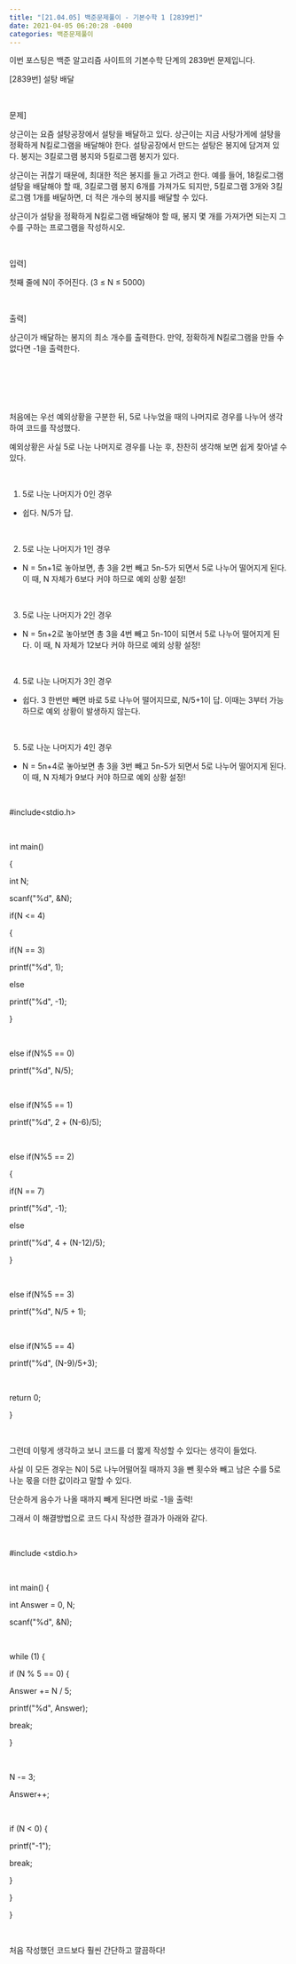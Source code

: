 ```yaml
---
title: "[21.04.05] 백준문제풀이 - 기본수학 1 [2839번]"
date: 2021-04-05 06:20:28 -0400
categories: 백준문제풀이
---
```


이번 포스팅은 백준 알고리즘 사이트의 기본수학 단계의 2839번 문제입니다.    


[2839번] 설탕 배달

​

문제]

상근이는 요즘 설탕공장에서 설탕을 배달하고 있다. 상근이는 지금 사탕가게에 설탕을 정확하게 N킬로그램을 배달해야 한다. 설탕공장에서 만드는 설탕은 봉지에 담겨져 있다. 봉지는 3킬로그램 봉지와 5킬로그램 봉지가 있다.

상근이는 귀찮기 때문에, 최대한 적은 봉지를 들고 가려고 한다. 예를 들어, 18킬로그램 설탕을 배달해야 할 때, 3킬로그램 봉지 6개를 가져가도 되지만, 5킬로그램 3개와 3킬로그램 1개를 배달하면, 더 적은 개수의 봉지를 배달할 수 있다.

상근이가 설탕을 정확하게 N킬로그램 배달해야 할 때, 봉지 몇 개를 가져가면 되는지 그 수를 구하는 프로그램을 작성하시오.

​

입력]

첫째 줄에 N이 주어진다. (3 ≤ N ≤ 5000)

​

출력]

상근이가 배달하는 봉지의 최소 개수를 출력한다. 만약, 정확하게 N킬로그램을 만들 수 없다면 -1을 출력한다.

​
-
​

처음에는 우선 예외상황을 구분한 뒤, 5로 나누었을 때의 나머지로 경우를 나누어 생각하여 코드를 작성했다.

예외상황은 사실 5로 나눈 나머지로 경우를 나눈 후, 찬찬히 생각해 보면 쉽게 찾아낼 수 있다.

​

1. 5로 나눈 나머지가 0인 경우

- 쉽다. N/5가 답.

​

2. 5로 나눈 나머지가 1인 경우 

- N = 5n+1로 놓아보면, 총 3을 2번 빼고 5n-5가 되면서 5로 나누어 떨어지게 된다. 이 때, N 자체가 6보다 커야 하므로 예외 상황 설정!

​

3. 5로 나눈 나머지가 2인 경우

- N = 5n+2로 놓아보면 총 3을 4번 빼고 5n-10이 되면서 5로 나누어 떨어지게 된다. 이 때, N 자체가 12보다 커야 하므로 예외 상황 설정!

​

4. 5로 나눈 나머지가 3인 경우

- 쉽다. 3 한번만 빼면 바로 5로 나누어 떨어지므로, N/5+1이 답. 이때는 3부터 가능하므로 예외 상황이 발생하지 않는다.

​

5. 5로 나눈 나머지가 4인 경우

- N = 5n+4로 놓아보면 총 3을 3번 빼고 5n-5가 되면서 5로 나누어 떨어지게 된다. 이 때, N 자체가 9보다 커야 하므로 예외 상황 설정!

​

#include<stdio.h>

​

int main()

{

int N;

scanf("%d", &N);

if(N <= 4)

{

if(N == 3)

printf("%d", 1);

else

printf("%d", -1);

}

​

else if(N%5 == 0)

printf("%d", N/5);

​

else if(N%5 == 1)

printf("%d", 2 + (N-6)/5);

​

else if(N%5 == 2)

{

if(N == 7)

printf("%d", -1);

else

printf("%d", 4 + (N-12)/5);

}

​

else if(N%5 == 3)

printf("%d", N/5 + 1);

​

else if(N%5 == 4)

printf("%d", (N-9)/5+3);

​

return 0;

}

​

그런데 이렇게 생각하고 보니 코드를 더 짧게 작성할 수 있다는 생각이 들었다.

사실 이 모든 경우는 N이 5로 나누어떨어질 때까지 3을 뺀 횟수와 빼고 남은 수를 5로 나눈 몫을 더한 값이라고 말할 수 있다.

단순하게 음수가 나올 때까지 빼게 된다면 바로 -1을 출력!

그래서 이 해결방법으로 코드 다시 작성한 결과가 아래와 같다.

​

#include <stdio.h>

​

int main() {

int Answer = 0, N;

scanf("%d", &N);

​

while (1) {

if (N % 5 == 0) {

Answer += N / 5;

printf("%d", Answer);

break;

}

​

N -= 3;

Answer++;

​

if (N < 0) {

printf("-1");

break;

}

}

}

​

처음 작성했던 코드보다 훨씬 간단하고 깔끔하다!
